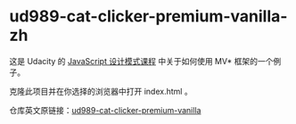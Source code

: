 # ud989-cat-clicker-premium-vanilla-zh

这是 Udacity 的 [JavaScript 设计模式课程](https://www.udacity.com/course/javascript-design-patterns--ud989) 中关于如何使用 MV* 框架的一个例子。

克隆此项目并在你选择的浏览器中打开 index.html 。

仓库英文原链接：[ud989-cat-clicker-premium-vanilla](https://github.com/udacity/ud989-cat-clicker-premium-vanilla)
